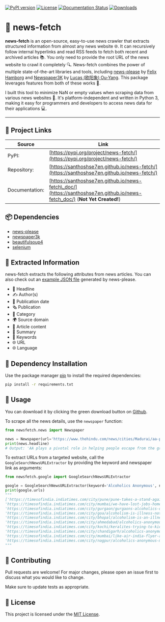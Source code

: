 [![PyPI version](https://img.shields.io/pypi/v/news-fetch.svg?style=flat-square)](https://pypi.org/project/news-fetch)
[![License](https://img.shields.io/pypi/l/news-fetch.svg?style=flat-square)](https://pypi.python.org/pypi/news-fetch/)
[![Documentation Status](https://readthedocs.org/projects/pip/badge/?version=latest\&style=flat-square)](https://santhoshse7en.github.io/news-fetch_doc)
[![Downloads](https://pepy.tech/badge/news-fetch/month)](https://pepy.tech/project/news-fetch)

# 📰 news-fetch

**news-fetch** is an open-source, easy-to-use news crawler that extracts structured information from almost any news website 🌐. It can recursively follow internal hyperlinks and read RSS feeds to fetch both recent and archived articles 📚. You only need to provide the root URL of the news website to crawl it completely 🔍. News-fetch combines the power of multiple state-of-the-art libraries and tools, including [news-please](https://github.com/fhamborg/news-please) by [Felix Hamborg](https://www.linkedin.com/in/felixhamborg/) and [Newspaper3K](https://github.com/codelucas/newspaper/) by [Lucas (欧阳象) Ou-Yang](https://www.linkedin.com/in/lucasouyang/). This package leverages features from both of these works 🤖.

I built this tool to minimize NaN or empty values when scraping data from various news websites 🚀. It's platform-independent and written in Python 3, making it easy for programmers and developers to access news data for their applications 💻.

---

## 🔗 Project Links

| Source         | Link                                                                                                                       |
| -------------- | -------------------------------------------------------------------------------------------------------------------------- |
| PyPI:          | [https://pypi.org/project/news-fetch/](https://pypi.org/project/news-fetch/)                                               |
| Repository:    | [https://santhoshse7en.github.io/news-fetch/](https://santhoshse7en.github.io/news-fetch/)                                 |
| Documentation: | [https://santhoshse7en.github.io/news-fetch\_doc/](https://santhoshse7en.github.io/news-fetch_doc/) (**Not Yet Created!**) |

## 📦 Dependencies

* [news-please](https://pypi.org/project/news-please/)
* [newspaper3k](https://pypi.org/project/newspaper3k/)
* [beautifulsoup4](https://pypi.org/project/beautifulsoup4/)
* [selenium](https://pypi.org/project/selenium/)

## 📝 Extracted Information

news-fetch extracts the following attributes from news articles. You can also check out an [example JSON file](https://github.com/santhoshse7en/news-fetch/blob/master/newsfetch/example/sample.json) generated by news-please.

* 📰 Headline
* ✍️ Author(s)
* 📅 Publication date
* 🗞️ Publication
* 📂 Category
* 🌍 Source domain
* 📑 Article content
* 📝 Summary
* 🔑 Keywords
* 🌐 URL
* 🌐 Language

## 🔧 Dependency Installation

Use the package manager [pip](https://pip.pypa.io/en/stable/) to install the required dependencies:

```bash
pip install -r requirements.txt
```

## 🚀 Usage

You can download it by clicking the green download button on [Github](https://github.com/santhoshse7en/news-fetch/archive/master.zip).

To scrape all the news details, use the `newspaper` function:

```python
from newsfetch.news import Newspaper

news = Newspaper(url='https://www.thehindu.com/news/cities/Madurai/aa-plays-a-pivotal-role-in-helping-people-escape-from-the-grip-of-alcoholism/article67716206.ece')
print(news.headline)
# Output: 'AA plays a pivotal role in helping people escape from the grip of alcoholism'
```

To extract URLs from a targeted website, call the `GoogleSearchNewsURLExtractor` by providing the keyword and newspaper link as arguments:

```python
from newsfetch.google import GoogleSearchNewsURLExtractor

google = GoogleSearchNewsURLExtractor(keyword='Alcoholics Anonymous', news_domain='https://timesofindia.indiatimes.com/')
print(google.urls)
"""
['https://timesofindia.indiatimes.com/city/pune/pune-takes-a-stand-against-alcoholism-experts-collaborate-with-alcoholics-anonymous/articleshow/114438466.cms', 
'https://timesofindia.indiatimes.com/city/mumbai/we-have-lost-jobs-homes-alcoholics-anonymous/articleshow/96824383.cms', 
'https://timesofindia.indiatimes.com/city/gurgaon/gurgaons-alcoholics-open-up-about-their-road-to-recovery/articleshow/45080744.cms', 
'https://timesofindia.indiatimes.com/city/goa/alcoholism-is-illness-not-issue-of-weak-willpower-say-experts/articleshow/105320008.cms', 
'https://timesofindia.indiatimes.com/city/bhopal/alcoholism-is-an-illness-bhopal-aa-silver-jubilee-celebration/articleshow/106849014.cms', 
'https://timesofindia.indiatimes.com/city/ahmedabad/alcoholics-anonymous-switches-to-online-sessions/articleshow/76144639.cms', 
'https://timesofindia.indiatimes.com/city/kochi/keralites-trying-to-kick-alcoholism-alcoholics-anonymous/articleshow/13977818.cms', 
'https://timesofindia.indiatimes.com/city/chandigarh/alcoholics-anonymous-turned-their-lives-around/articleshow/18239.cms', 
'https://timesofindia.indiatimes.com/city/mumbai/like-air-india-flyer-alcoholics-anonymous-members-reap-whirlwind-of-job-loss-broken-homes/articleshow/96820403.cms', 
'https://timesofindia.indiatimes.com/city/nagpur/alcoholics-anonymous-meet-promotes-one-day-at-a-time/articleshow/50538092.cms']
"""
```

## 🤝 Contributing

Pull requests are welcome! For major changes, please open an issue first to discuss what you would like to change.

Make sure to update tests as appropriate.

## 📄 License

This project is licensed under the [MIT License](https://choosealicense.com/licenses/mit/).
